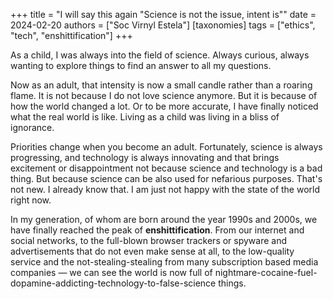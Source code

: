 +++
title =  "I will say this again \"Science is not the issue, intent is\""
date = 2024-02-20
authors = ["Soc Virnyl Estela"]
[taxonomies]
tags = ["ethics", "tech", "enshittification"]
+++

As a child, I was always into the field of science. Always curious, always
wanting to explore things to find an answer to all my questions.

Now as an adult, that intensity is now a small candle rather than a roaring
flame. It is not because I do not love science anymore. But it is because
of how the world changed a lot. Or to be more accurate, I have finally
noticed what the real world is like. Living as a child was living in a bliss
of ignorance.

Priorities change when you become an adult. Fortunately, science is always
progressing, and technology is always innovating and that brings excitement
or disappointment not because science and technology is a bad thing. But
because science can be also used for nefarious purposes. That's not new.
I already know that. I am just not happy with the state of the world right now.

In my generation, of whom are born around the year 1990s and 2000s,
we have finally reached the peak of **enshittification**.  From our
internet and social networks, to the full-blown browser trackers
or spyware and advertisements that do not even make sense at all,
to the low-quality service and the not-stealing-stealing from many
subscription based media companies — we can see the world is now full of
nightmare-cocaine-fuel-dopamine-addicting-technology-to-false-science things.
